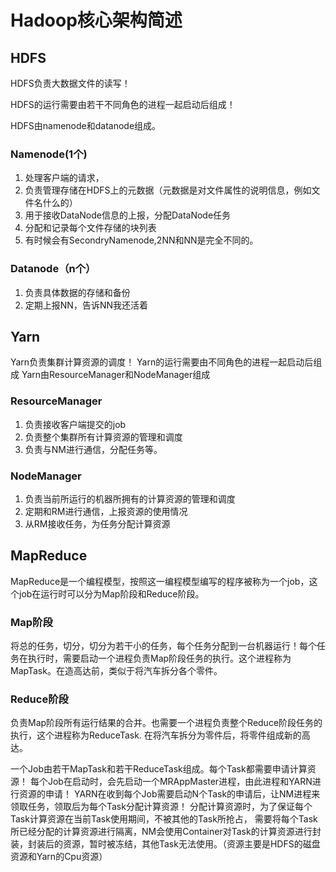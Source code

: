 # Hadoop核心架构简述

## HDFS

HDFS负责大数据文件的读写！

HDFS的运行需要由若干不同角色的进程一起启动后组成！

HDFS由namenode和datanode组成。

### Namenode(1个)

1. 处理客户端的请求，
2. 负责管理存储在HDFS上的元数据（元数据是对文件属性的说明信息，例如文件名什么的）
3. 用于接收DataNode信息的上报，分配DataNode任务
4. 分配和记录每个文件存储的块列表
5. 有时候会有SecondryNamenode,2NN和NN是完全不同的。

### Datanode（n个）

1. 负责具体数据的存储和备份
2. 定期上报NN，告诉NN我还活着

## Yarn

Yarn负责集群计算资源的调度！
Yarn的运行需要由不同角色的进程一起启动后组成
Yarn由ResourceManager和NodeManager组成

### ResourceManager

1. 负责接收客户端提交的job
2. 负责整个集群所有计算资源的管理和调度
3. 负责与NM进行通信，分配任务等。

### NodeManager

1. 负责当前所运行的机器所拥有的计算资源的管理和调度
2. 定期和RM进行通信，上报资源的使用情况
3. 从RM接收任务，为任务分配计算资源

## MapReduce

MapReduce是一个编程模型，按照这一编程模型编写的程序被称为一个job，这个job在运行时可以分为Map阶段和Reduce阶段。

### Map阶段

将总的任务，切分，切分为若干小的任务，每个任务分配到一台机器运行！每个任务在执行时，需要启动一个进程负责Map阶段任务的执行。这个进程称为MapTask。在造高达前，类似于将汽车拆分各个零件。

### Reduce阶段

负责Map阶段所有运行结果的合并。也需要一个进程负责整个Reduce阶段任务的执行，这个进程称为ReduceTask. 在将汽车拆分为零件后，将零件组成新的高达。

一个Job由若干MapTask和若干ReduceTask组成。每个Task都需要申请计算资源！
每个Job在启动时，会先启动一个MRAppMaster进程，由此进程和YARN进行资源的申请！
YARN在收到每个Job需要启动N个Task的申请后，让NM进程来领取任务，领取后为每个Task分配计算资源！
分配计算资源时，为了保证每个Task计算资源在当前Task使用期间，不被其他的Task所抢占，
需要将每个Task所已经分配的计算资源进行隔离，NM会使用Container对Task的计算资源进行封装，封装后的资源，暂时被冻结，其他Task无法使用。（资源主要是HDFS的磁盘资源和Yarn的Cpu资源）
